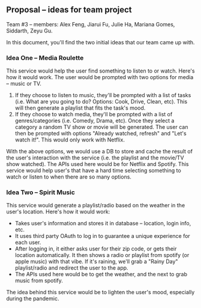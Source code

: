 ## Proposal – ideas for team project
Team #3 – members: Alex Feng, Jiarui Fu, Julie Ha, Mariana Gomes, Siddarth, Zeyu Gu.

In this document, you'll find the two initial ideas that our team came up with.

### Idea One – Media Roulette
This service would help the user find something to listen to or watch. Here's how it would work. The user would be prompted with two options for media – music or TV. 
  1. If they choose to listen to music, they'll be prompted with a list of tasks (i.e. What are you going to do? Options: Cook, Drive, Clean, etc). This will then generate a playlist that fits the task's mood.
  2. If they choose to watch media, they'll be prompted with a list of genres/categories (i.e. Comedy, Drama, etc). Once they select a category a random TV show or movie will be generated. The user can then be prompted with options "Already watched, refresh" and "Let's watch it!". This would only work with Netflix.
  
With the above options, we would use a DB to store and cache the result of the user's interaction with the service (i.e. the playlist and the movie/TV show watched). The APIs used here would be for Netflix and Spotify. This service would help user's that have a hard time selecting something to watch or listen to when there are so many options.


### Idea Two – Spirit Music
This service would generate a playlist/radio based on the weather in the user's location. Here's how it would work:
  - Takes user's information and stores it in database – location, login info, etc.
  - It uses third party OAuth to log in to guarantee a unique experience for each user.
  - After logging in, it either asks user for their zip code, or gets their location automatically. It then shows a radio or playlist from spotify (or apple music) with that vibe. If it's raining, we'll grab a "Rainy Day" playlist/radio and redirect the user to the app.
  - The APIs used here would be to get the weather, and the next to grab music from spotify.

The idea behind this service would be to lighten the user's mood, especially during the pandemic.
